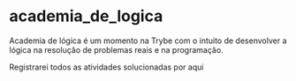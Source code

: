 # academia_de_logica
Academia de lógica é um momento na Trybe com o intuito de desenvolver a lógica na resolução de problemas reais e na programação.

Registrarei todos as atividades solucionadas por aqui
